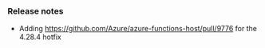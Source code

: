 ### Release notes

<!-- Please add your release notes in the following format:
- My change description (#PR)
-->
- Adding https://github.com/Azure/azure-functions-host/pull/9776 for the 4.28.4 hotfix
